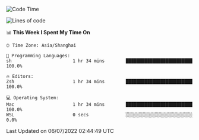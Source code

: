 <!--START_SECTION:waka-->
![Code Time](http://img.shields.io/badge/Code%20Time-743%20hrs%2033%20mins-blue)

![Lines of code](https://img.shields.io/badge/From%20Hello%20World%20I%27ve%20Written-22%20Thousand%20lines%20of%20code-blue)

📊 **This Week I Spent My Time On** 

```text
⌚︎ Time Zone: Asia/Shanghai

💬 Programming Languages: 
sh                       1 hr 34 mins        █████████████████████████   100.0%

🔥 Editors: 
Zsh                      1 hr 34 mins        █████████████████████████   100.0%

💻 Operating System: 
Mac                      1 hr 34 mins        █████████████████████████   100.0% 
WSL                      0 secs              ░░░░░░░░░░░░░░░░░░░░░░░░░   0.0%

```


 Last Updated on 06/07/2022 02:44:49 UTC
<!--END_SECTION:waka-->
